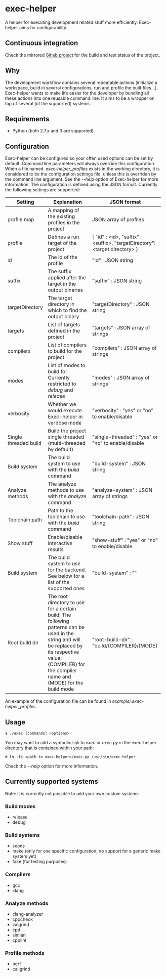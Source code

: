 # exec-helper
A helper for executing development related stuff more efficiently. Exec-helper aims for configurability.

## Continuous integration
Check the mirrored [Gitlab project](https://gitlab.com/bverhagen/exec-helper) for the build and test status of the project.

## Why
The development workflow contains several repeatable actions (initialize a workspace, build in several configurations, run and profile the built files...). Exec-helper wants to make life easier for the developer by bundling all these actions into one reusable command line. It aims to be a wrapper on top of several (of the supported) systems.

## Requirements
- Python (both 2.7.x and 3 are supported)

## Configuration
Exec-helper can be configured so your often used options can be set by default. Command line parameters will always override this configuration. When a file named *.exec-helper_profiles* exists in the working directory, it is considered to be the configuration settings file, unless this is overriden by the command line argument. See the *--help* option of Exec-helper for more information. The configuration is defined using the JSON format. Currently the following settings are supported:

| Setting           | Explanation       | JSON format       |
| ----------------- | ----------------- | ----------------- |
| profile map       | A mapping of the existing profiles in the project | JSON array of profiles |
| profile           | Defines a run target of the project | { "id" : \<id\>, "suffix" : \<suffix\>, "targetDirectory": \<target directory\> } |
| id                | The id of the profile | "id" : JSON string |
| suffix            | The suffix applied after the target in the output binaries | "suffix" : JSON string |
| targetDirectory   | The target directory in which to find the output binary | "targetDirectory" : JSON string |
| targets           | List of targets defined in the project | "targets" : JSON array of strings |
| compilers         | List of compilers to build for the project | "compilers" : JSON array of strings |
| modes             | List of modes to build for. Currently restricted to *debug* and *release* | "modes" : JSON array of strings |
| verbosity         | Whether we would execute Exec-helper in verbose mode | "verbosity" : "yes" or "no" to enable/disable |
| Single threaded build | Build the project single threaded (multi-threaded by default) | "single-threaded" : "yes" or "no" to enable/disable |
| Build system      | The build system to use with the *build* command | "build-system" : JSON string |
| Analyze methods   | The analyze methods to use with the *analyze* command | "analyze-system" : JSON array of strings |
| Toolchain path    | Path to the toolchain to use with the *build* command | "toolchain-path" : JSON string |
| Show stuff        | Enable/disable interactive results | "show-stuff" : "yes" or "no" to enable/disable |
| Build system      | The build system to use for the backend. See below for a list of the supported ones | "build-system" : "<buildsystem>" |
| Root build dir    | The root directory to use for a certain build. The following patterns can be used in the string and will be replaced by its respective value: {COMPILER} for the compiler name and {MODE} for the build mode | "root-build-dir" : "build/{COMPILER}/{MODE} |

An example of the configuration file can be found in *example/.exec-helper_profiles*.

## Usage
```
$ ./exec [commands] <options>
```

You may want to add a symbolic link to *exec* or *exec.py* in the exec-helper directory that is contained within your path:
```
# ln -fs <path to exec-helper>/exec.py /usr/bin/exec-helper
```
Check the *--help* option for more information.

## Currently supported systems
Note: it is currently not possible to add your own custom systems

### Build modes
- release
- debug

### Build systems
- scons
- make (only for one specific configuration, no support for a generic make system yet)
- fake (for testing purposes)

### Compilers
- gcc
- clang

### Analyze methods
- clang-analyzer
- cppcheck
- valgrind
- cpd
- simian
- cpplint

### Profile methods
- perf
- callgrind
